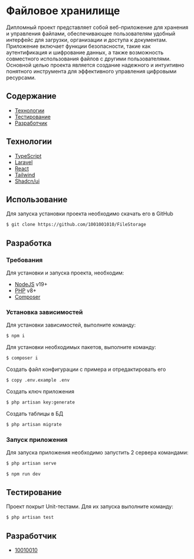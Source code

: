 # Файловое хранилище
Дипломный проект представляет собой веб-приложение для хранения и управления файлами, обеспечивающее пользователям удобный интерфейс для загрузки, организации и доступа к документам. Приложение включает функции безопасности, такие как аутентификация и шифрование данных, а также возможность совместного использования файлов с другими пользователями. Основной целью проекта является создание надежного и интуитивно понятного инструмента для эффективного управления цифровыми ресурсами.

## Содержание
- [Технологии](#технологии)
- [Тестирование](#тестирование)
- [Разработчик](#разработчик)

## Технологии
- [TypeScript](https://www.typescriptlang.org/)
- [Laravel](https://laravel.com/)
- [React](https://react.dev/)
- [Tailwind](https://tailwindcss.com/)
- [Shadcn/ui](https://ui.shadcn.com/)

## Использование
Для запуска установки проекта необходимо скачать его в GitHub 
```sh
$ git clone https://github.com/1001001010/FileStorage
```

## Разработка

### Требования
Для установки и запуска проекта, необходим:
 - [NodeJS](https://nodejs.org/) v19+
 - [PHP](https://www.php.net/) v8+
 - [Composer](https://getcomposer.org/)

### Установка зависимостей
Для установки зависимостей, выполните команду:
```sh
$ npm i
```
Для установки необходимых пакетов, выполните команду: 
```sh
$ composer i
```
Создать файл конфигурации с примера и отредактировать его
```sh
$ сopy .env.example .env
```
Создать ключ приложения 
```sh
$ php artisan key:generate
```
Создать таблицы в БД
```sh
$ php artisan migrate
```
### Запуск приложения 
Для запуска приложения необходимо запустить 2 сервера командами: 
```sh
$ php artisan serve
```
```sh
$ npm run dev
```
## Тестирование
Проект покрыт Unit-тестами. Для их запуска выполните команду:
```sh
$ php artisan test
```
## Разработчик
- [10010010](t.me/lll10010010)
